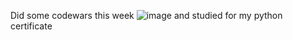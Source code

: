 Did some codewars this week
![image](https://github.com/user-attachments/assets/56e9075d-97c2-46bb-bf87-d4c2dbe0015e)
and studied for my python certificate
